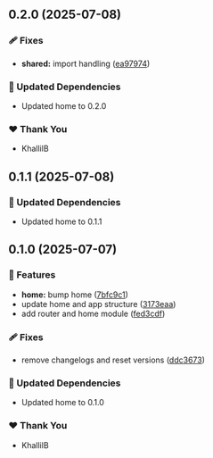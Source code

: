 ## 0.2.0 (2025-07-08)

### 🩹 Fixes

- **shared:** import handling ([ea97974](https://github.com/KhallilB/kcb.pro/commit/ea97974))

### 🧱 Updated Dependencies

- Updated home to 0.2.0

### ❤️ Thank You

- KhallilB

## 0.1.1 (2025-07-08)

### 🧱 Updated Dependencies

- Updated home to 0.1.1

## 0.1.0 (2025-07-07)

### 🚀 Features

- **home:** bump home ([7bfc9c1](https://github.com/KhallilB/kcb.pro/commit/7bfc9c1))
- update home and app structure ([3173eaa](https://github.com/KhallilB/kcb.pro/commit/3173eaa))
- add router and home module ([fed3cdf](https://github.com/KhallilB/kcb.pro/commit/fed3cdf))

### 🩹 Fixes

- remove changelogs and reset versions ([ddc3673](https://github.com/KhallilB/kcb.pro/commit/ddc3673))

### 🧱 Updated Dependencies

- Updated home to 0.1.0

### ❤️ Thank You

- KhallilB